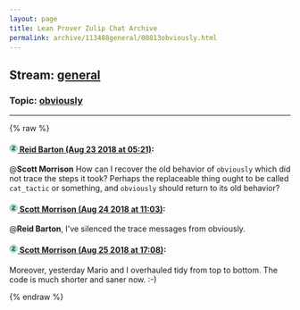 ```yaml
---
layout: page
title: Lean Prover Zulip Chat Archive 
permalink: archive/113488general/00813obviously.html
---
```


## Stream: [general](index.html)
### Topic: [obviously](00813obviously.html)

---


{% raw %}
#### [![Click to go to Zulip](../../assets/img/zulip2.png) Reid Barton (Aug 23 2018 at 05:21)](https://leanprover.zulipchat.com/#narrow/stream/113488-general/topic/obviously/near/132615425):
@**Scott Morrison** How can I recover the old behavior of `obviously` which did not trace the steps it took?
Perhaps the replaceable thing ought to be called `cat_tactic` or something, and `obviously` should return to its old behavior?

#### [![Click to go to Zulip](../../assets/img/zulip2.png) Scott Morrison (Aug 24 2018 at 11:03)](https://leanprover.zulipchat.com/#narrow/stream/113488-general/topic/obviously/near/132685421):
@**Reid Barton**, I've silenced the trace messages from obviously.

#### [![Click to go to Zulip](../../assets/img/zulip2.png) Scott Morrison (Aug 25 2018 at 17:08)](https://leanprover.zulipchat.com/#narrow/stream/113488-general/topic/obviously/near/132752117):
Moreover, yesterday Mario and I overhauled tidy from top to bottom. The code is much shorter and saner now. :-)


{% endraw %}
